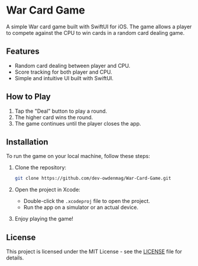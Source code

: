 # War Card Game

A simple War card game built with SwiftUI for iOS. The game allows a player to compete against the CPU to win cards in a random card dealing game.

## Features
- Random card dealing between player and CPU.
- Score tracking for both player and CPU.
- Simple and intuitive UI built with SwiftUI.

## How to Play
1. Tap the "Deal" button to play a round.
2. The higher card wins the round.
3. The game continues until the player closes the app.

## Installation
To run the game on your local machine, follow these steps:

1. Clone the repository:
    ```bash
    git clone https://github.com/dev-owdenmag/War-Card-Game.git
    ```

2. Open the project in Xcode:
    - Double-click the `.xcodeproj` file to open the project.
    - Run the app on a simulator or an actual device.

3. Enjoy playing the game!

## License
This project is licensed under the MIT License - see the [LICENSE](LICENSE) file for details.

